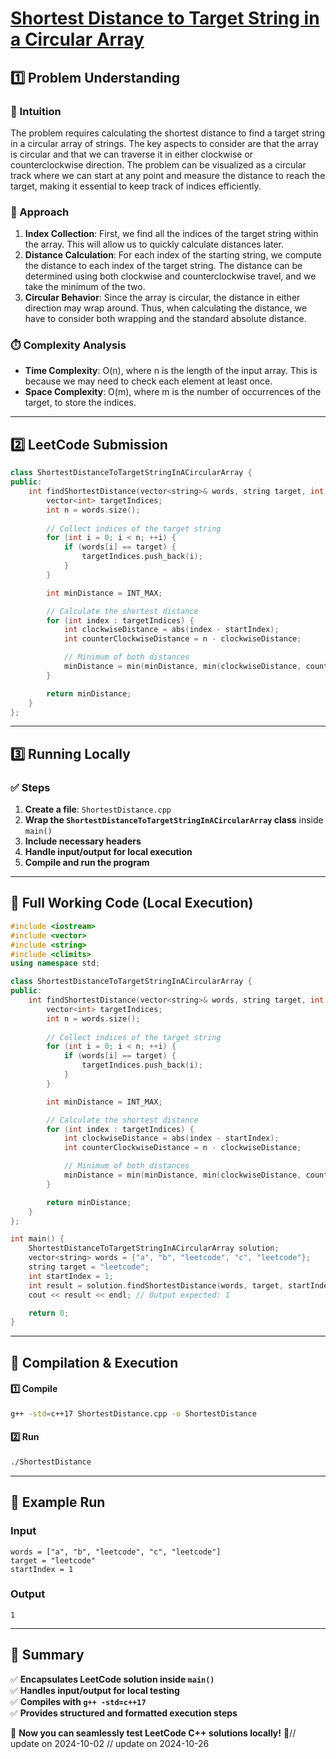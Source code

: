 # **[Shortest Distance to Target String in a Circular Array](https://leetcode.com/problems/shortest-distance-to-target-string-in-a-circular-array/description/)**  

## **1️⃣ Problem Understanding**  
### **📌 Intuition**  
The problem requires calculating the shortest distance to find a target string in a circular array of strings. The key aspects to consider are that the array is circular and that we can traverse it in either clockwise or counterclockwise direction. The problem can be visualized as a circular track where we can start at any point and measure the distance to reach the target, making it essential to keep track of indices efficiently.

### **🚀 Approach**  
1. **Index Collection**: First, we find all the indices of the target string within the array. This will allow us to quickly calculate distances later.
2. **Distance Calculation**: For each index of the starting string, we compute the distance to each index of the target string. The distance can be determined using both clockwise and counterclockwise travel, and we take the minimum of the two.
3. **Circular Behavior**: Since the array is circular, the distance in either direction may wrap around. Thus, when calculating the distance, we have to consider both wrapping and the standard absolute distance.

### **⏱️ Complexity Analysis**  
- **Time Complexity**: O(n), where n is the length of the input array. This is because we may need to check each element at least once.
- **Space Complexity**: O(m), where m is the number of occurrences of the target, to store the indices.

---  

## **2️⃣ LeetCode Submission**  
```cpp
class ShortestDistanceToTargetStringInACircularArray {
public:
    int findShortestDistance(vector<string>& words, string target, int startIndex) {
        vector<int> targetIndices;
        int n = words.size();
        
        // Collect indices of the target string
        for (int i = 0; i < n; ++i) {
            if (words[i] == target) {
                targetIndices.push_back(i);
            }
        }

        int minDistance = INT_MAX;

        // Calculate the shortest distance
        for (int index : targetIndices) {
            int clockwiseDistance = abs(index - startIndex);
            int counterClockwiseDistance = n - clockwiseDistance;

            // Minimum of both distances
            minDistance = min(minDistance, min(clockwiseDistance, counterClockwiseDistance));
        }

        return minDistance;
    }
};  
```  

---  

## **3️⃣ Running Locally**  
### **✅ Steps**  
1. **Create a file**: `ShortestDistance.cpp`  
2. **Wrap the `ShortestDistanceToTargetStringInACircularArray` class** inside `main()`  
3. **Include necessary headers**  
4. **Handle input/output for local execution**  
5. **Compile and run the program**  

---  

## **📝 Full Working Code (Local Execution)**  
```cpp
#include <iostream>
#include <vector>
#include <string>
#include <climits>
using namespace std;

class ShortestDistanceToTargetStringInACircularArray {
public:
    int findShortestDistance(vector<string>& words, string target, int startIndex) {
        vector<int> targetIndices;
        int n = words.size();
        
        // Collect indices of the target string
        for (int i = 0; i < n; ++i) {
            if (words[i] == target) {
                targetIndices.push_back(i);
            }
        }

        int minDistance = INT_MAX;

        // Calculate the shortest distance
        for (int index : targetIndices) {
            int clockwiseDistance = abs(index - startIndex);
            int counterClockwiseDistance = n - clockwiseDistance;

            // Minimum of both distances
            minDistance = min(minDistance, min(clockwiseDistance, counterClockwiseDistance));
        }

        return minDistance;
    }
};

int main() {
    ShortestDistanceToTargetStringInACircularArray solution;
    vector<string> words = {"a", "b", "leetcode", "c", "leetcode"};
    string target = "leetcode";
    int startIndex = 1;
    int result = solution.findShortestDistance(words, target, startIndex);
    cout << result << endl; // Output expected: 1

    return 0;
}
```  

---  

## **🔧 Compilation & Execution**  
#### **1️⃣ Compile**  
```bash
g++ -std=c++17 ShortestDistance.cpp -o ShortestDistance
```  

#### **2️⃣ Run**  
```bash
./ShortestDistance
```  

---  

## **🎯 Example Run**  
### **Input**  
```
words = ["a", "b", "leetcode", "c", "leetcode"]
target = "leetcode"
startIndex = 1
```  
### **Output**  
```
1
```  

---  

## **📌 Summary**  
✅ **Encapsulates LeetCode solution inside `main()`**  
✅ **Handles input/output for local testing**  
✅ **Compiles with `g++ -std=c++17`**  
✅ **Provides structured and formatted execution steps**  

🚀 **Now you can seamlessly test LeetCode C++ solutions locally!** 🚀// update on 2024-10-02
// update on 2024-10-26
